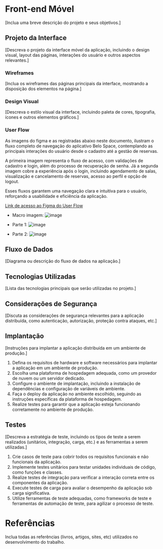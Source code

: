 # Front-end Móvel

[Inclua uma breve descrição do projeto e seus objetivos.]

## Projeto da Interface
[Descreva o projeto da interface móvel da aplicação, incluindo o design visual, layout das páginas, interações do usuário e outros aspectos relevantes.]

### Wireframes

[Inclua os wireframes das páginas principais da interface, mostrando a disposição dos elementos na página.]

### Design Visual

[Descreva o estilo visual da interface, incluindo paleta de cores, tipografia, ícones e outros elementos gráficos.]

### **User Flow**
As imagens do figma e as registradas abaixo neste documento, ilustram o fluxo completo de navegação do aplicativo Belo Space, contemplando as principais interações do usuário desde o cadastro até a gestão de reservas.

A primeira imagem representa o fluxo de acesso, com validações de cadastro e login, além do processo de recuperação de senha. Já a segunda imagem cobre a experiência após o login, incluindo agendamento de salas, visualização e cancelamento de reservas, acesso ao perfil e opção de logout.

Esses fluxos garantem uma navegação clara e intuitiva para o usuário, reforçando a usabilidade e eficiência da aplicação.

[Link de acesso ao Figma do User Flow](https://www.figma.com/board/C8eRwkC8NGeR635mpIEnlH/User-Flow-Diagram-for-FigJam--Community-?node-id=0-1&p=f&t=NrvBACWEv0aZdlvV-0) <br>

- Macro imagem: 
![image](https://github.com/user-attachments/assets/3b45bda7-c5eb-4fce-bf7c-678a5450809b)

- Parte 1:
![image](https://github.com/user-attachments/assets/c0cb7971-4368-4de9-9bf4-35e4e90f6379)

- Parte 2:
![image](https://github.com/user-attachments/assets/5b63e36b-2b01-4ddb-8592-2526a799674b)

## Fluxo de Dados

[Diagrama ou descrição do fluxo de dados na aplicação.]

## Tecnologias Utilizadas

[Lista das tecnologias principais que serão utilizadas no projeto.]

## Considerações de Segurança

[Discuta as considerações de segurança relevantes para a aplicação distribuída, como autenticação, autorização, proteção contra ataques, etc.]

## Implantação

[Instruções para implantar a aplicação distribuída em um ambiente de produção.]

1. Defina os requisitos de hardware e software necessários para implantar a aplicação em um ambiente de produção.
2. Escolha uma plataforma de hospedagem adequada, como um provedor de nuvem ou um servidor dedicado.
3. Configure o ambiente de implantação, incluindo a instalação de dependências e configuração de variáveis de ambiente.
4. Faça o deploy da aplicação no ambiente escolhido, seguindo as instruções específicas da plataforma de hospedagem.
5. Realize testes para garantir que a aplicação esteja funcionando corretamente no ambiente de produção.

## Testes

[Descreva a estratégia de teste, incluindo os tipos de teste a serem realizados (unitários, integração, carga, etc.) e as ferramentas a serem utilizadas.]

1. Crie casos de teste para cobrir todos os requisitos funcionais e não funcionais da aplicação.
2. Implemente testes unitários para testar unidades individuais de código, como funções e classes.
3. Realize testes de integração para verificar a interação correta entre os componentes da aplicação.
4. Execute testes de carga para avaliar o desempenho da aplicação sob carga significativa.
5. Utilize ferramentas de teste adequadas, como frameworks de teste e ferramentas de automação de teste, para agilizar o processo de teste.

# Referências

Inclua todas as referências (livros, artigos, sites, etc) utilizados no desenvolvimento do trabalho.
